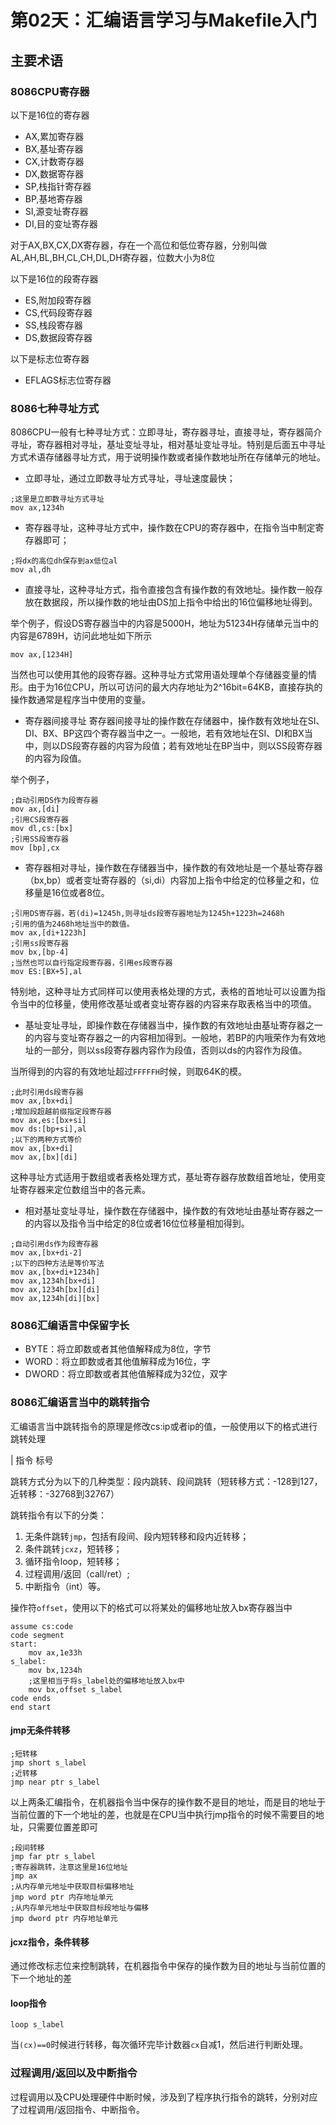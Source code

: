 # 第02天：汇编语言学习与Makefile入门
## 主要术语

### 8086CPU寄存器
以下是16位的寄存器
+ AX,累加寄存器
+ BX,基址寄存器
+ CX,计数寄存器
+ DX,数据寄存器
+ SP,栈指针寄存器
+ BP,基地寄存器
+ SI,源变址寄存器
+ DI,目的变址寄存器

对于AX,BX,CX,DX寄存器，存在一个高位和低位寄存器，分别叫做AL,AH,BL,BH,CL,CH,DL,DH寄存器，位数大小为8位

以下是16位的段寄存器
+ ES,附加段寄存器
+ CS,代码段寄存器
+ SS,栈段寄存器
+ DS,数据段寄存器

以下是标志位寄存器
+ EFLAGS标志位寄存器

### 8086七种寻址方式

8086CPU一般有七种寻址方式：立即寻址，寄存器寻址，直接寻址，寄存器简介寻址，寄存器相对寻址，基址变址寻址，相对基址变址寻址。特别是后面五中寻址方式术语存储器寻址方式，用于说明操作数或者操作数地址所在存储单元的地址。

+ 立即寻址，通过立即数寻址方式寻址，寻址速度最快；
```assembly
;这里是立即数寻址方式寻址
mov ax,1234h
```
+ 寄存器寻址，这种寻址方式中，操作数在CPU的寄存器中，在指令当中制定寄存器即可；
```assembly
;将dx的高位dh保存到ax低位al
mov al,dh
```
+ 直接寻址，这种寻址方式，指令直接包含有操作数的有效地址。操作数一般存放在数据段，所以操作数的地址由DS加上指令中给出的16位偏移地址得到。

举个例子，假设DS寄存器当中的内容是5000H，地址为51234H存储单元当中的内容是6789H，访问此地址如下所示
```assembly
mov ax,[1234H]
```
当然也可以使用其他的段寄存器。这种寻址方式常用语处理单个存储器变量的情形。由于为16位CPU，所以可访问的最大内存地址为2^16bit=64KB，直接存执的操作数通常是程序当中使用的变量。

+ 寄存器间接寻址
寄存器间接寻址的操作数在存储器中，操作数有效地址在SI、DI、BX、BP这四个寄存器当中之一。一般地，若有效地址在SI、DI和BX当中，则以DS段寄存器的内容为段值；若有效地址在BP当中，则以SS段寄存器的内容为段值。

举个例子，
```assembly
;自动引用DS作为段寄存器
mov ax,[di]
;引用CS段寄存器
mov dl,cs:[bx]
;引用SS段寄存器
mov [bp],cx
```
+ 寄存器相对寻址，操作数在存储器当中，操作数的有效地址是一个基址寄存器（bx,bp）或者变址寄存器的（si,di）内容加上指令中给定的位移量之和，位移量是16位或者8位。
```assembly
;引用DS寄存器，若(di)=1245h,则寻址ds段寄存器地址为1245h+1223h=2468h
;引用的值为2468h地址当中的数值。
mov ax,[di+1223h]
;引用ss段寄存器
mov bx,[bp-4]
;当然也可以自行指定段寄存器，引用es段寄存器
mov ES:[BX+5],al
```
特别地，这种寻址方式同样可以使用表格处理的方式，表格的首地址可以设置为指令当中的位移量，使用修改基址或者变址寄存器的内容来存取表格当中的项值。
+ 基址变址寻址，即操作数在存储器当中，操作数的有效地址由基址寄存器之一的内容与变址寄存器之一的内容相加得到。一般地，若BP的内哦荣作为有效地址的一部分，则以ss段寄存器内容作为段值，否则以ds的内容作为段值。

当所得到的内容的有效地址超过`FFFFFH`时候，则取64K的模。
```assembly
;此时引用ds段寄存器
mov ax,[bx+di]
;增加段超越前缀指定段寄存器
mov ax,es:[bx+si]
mov ds:[bp+si],al
;以下的两种方式等价
mov ax,[bx+di]
mov ax,[bx][di]
```
这种寻址方式适用于数组或者表格处理方式，基址寄存器存放数组首地址，使用变址寄存器来定位数组当中的各元素。

+ 相对基址变址寻址，操作数在存储器中，操作数的有效地址由基址寄存器之一的内容以及指令当中给定的8位或者16位位移量相加得到。
```assembly
;自动引用ds作为段寄存器
mov ax,[bx+di-2]
;以下的四种方法是等价写法
mov ax,[bx+di+1234h]
mov ax,1234h[bx+di]
mov ax,1234h[bx][di]
mov ax,1234h[di][bx]
```
### 8086汇编语言中保留字长
+ BYTE：将立即数或者其他值解释成为8位，字节
+ WORD：将立即数或者其他值解释成为16位，字
+ DWORD：将立即数或者其他值解释成为32位，双字

### 8086汇编语言当中的跳转指令
汇编语言当中跳转指令的原理是修改cs:ip或者ip的值，一般使用以下的格式进行跳转处理

| 指令 标号

跳转方式分为以下的几种类型：段内跳转、段间跳转（短转移方式：-128到127，近转移：-32768到32767）

跳转指令有以下的分类：
1. 无条件跳转`jmp`，包括有段间、段内短转移和段内近转移；
2. 条件跳转`jcxz`，短转移；
3. 循环指令loop，短转移；
4. 过程调用/返回（call/ret）;
5. 中断指令（int）等。

操作符`offset`，使用以下的格式可以将某处的偏移地址放入bx寄存器当中
```assembly
assume cs:code
code segment
start:
    mov ax,1e33h
s_label:
    mov bx,1234h
    ;这里相当于将s_label处的偏移地址放入bx中
    mov bx,offset s_label
code ends
end start
```
#### jmp无条件转移
```assembly
;短转移
jmp short s_label
;近转移
jmp near ptr s_label
```
以上两条汇编指令，在机器指令当中保存的操作数不是目的地址，而是目的地址于当前位置的下一个地址的差，也就是在CPU当中执行jmp指令的时候不需要目的地址，只需要位置差即可
```assembly
;段间转移
jmp far ptr s_label
;寄存器跳转，注意这里是16位地址
jmp ax
;从内存单元地址中获取目标偏移地址
jmp word ptr 内存地址单元
;从内存单元地址中获取目标段地址与偏移
jmp dword ptr 内存地址单元
```
#### jcxz指令，条件转移
通过修改标志位来控制跳转，在机器指令中保存的操作数为目的地址与当前位置的下一个地址的差

#### loop指令
```assembly
loop s_label
```
当`(cx)==0`时候进行转移，每次循环完毕计数器`cx`自减1，然后进行判断处理。
### 过程调用/返回以及中断指令
过程调用以及CPU处理硬件中断时候，涉及到了程序执行指令的跳转，分别对应了过程调用/返回指令、中断指令。


